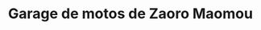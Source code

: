 ---
title: "Garage de motos de Zaoro Maomou"
url: /nzerekore/garage-de-motos-de-zaoro-maomou/
shop: Autowerkstatt
---